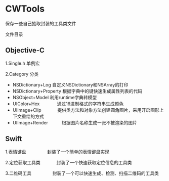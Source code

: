 # CWTools
保存一些自己抽取封装的工具类文件


文件目录

## Objective-C
1.Single.h 单例宏

2.Category 分类
 - NSDictionary+Log         自定义NSDictionary和NSArray的打印
 - NSDictionary+Property    根据字典中的键快速生成属性列表的代码
 - NSObject+Model           利用runtime字典转模型
 - UIColor+Hex              通过16进制格式的字符串生成颜色
 - UIImage+Clip             提供类方法和对象方法创建圆角图片，采用开启图形上下文重绘的方式
 - UIImage+Render           根据图片名称生成一张不被渲染的图片
 

## Swift
1.表情键盘                   封装了一个简单的表情键盘实现

2.定位获取工具类             封装了一个快速获取定位信息的工具类

3.二维码工具                 封装了一个可以快速生成、检测、扫描二维码的工具类
